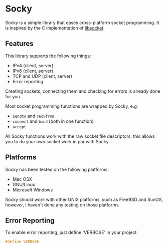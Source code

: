 # Socky

Socky is a simple library that eases cross-platform socket programming. It is inspired by the C implementation of [libsocket](https://github.com/dermesser/libsocket).

## Features

This library supports the following things:

- IPv4 (client, server)
- IPv6 (client, server)
- TCP and UDP (client, server)
- Error reporting

Creating sockets, connecting them and checking for errors is already done for you.

Most socket programming functions are wrapped by Socky, e.g:

- `sendto` and `recvfrom`
- `connect` and `bind` (both in one function)
- `accept`

All Socky functions work with the raw socket file descriptors, this allows you to do your own socket work in par with Socky.

## Platforms

Socky has been tested on the following platforms:

- Mac OSX
- GNU/Linux
- Microsoft Windows

Socky should work with other UNIX platforms, such as FreeBSD and SunOS, however, I haven't done any testing on those platforms.

## Error Reporting

To enable error reporting, just define 'VERBOSE' in your project:

```c
#define VERBOSE
```